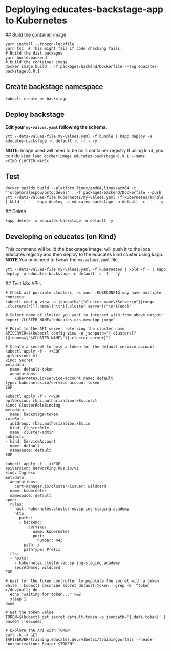 # Deploying educates-backstage-app to Kubernetes

## Build the container image

```
yarn install --frozen-lockfile
yarn tsc  # This might fail if code checking fails.
# Build the dist packages
yarn build:backend
# Build the container image
docker image build . -f packages/backend/Dockerfile --tag educates-backstage:0.0.1
```

## Create backstage namespace

```
kubectl create ns backstage
```

## Deploy backstage

**Edit your `my-values.yaml` following the schema.**

```
ytt --data-values-file my-values.yaml -f bundle | kapp deploy -a educates-backstage -n default -c -f - -y
```

**NOTE**: Image used will need to be on a container registry
If using kind, you can do `kind load docker-image educates-backstage:0.0.1 --name <KIND_CLUSTER_NAME>`

## Test

```
docker buildx build --platform linux/amd64,linux/arm64 -t "jorgemoralespou/bstg:devel" . -f packages/backend/Dockerfile --push
ytt --data-values-file kubernetes/my-values.yaml -f kubernetes/bundle | kbld -f - | kapp deploy -a educates-backstage -n default -c -f - -y
```

## Delete

```
kapp delete -a educates-backstage -n default -y
```

## Developing on educates (on Kind)

This command will build the backstage image, will push it to the local educates registry and then deploy to the educates kind cluster
using kapp. **NOTE** You only need to tweak the `my-values.yaml` file.

```
ytt --data-values-file my-values.yaml -f kubernetes | kbld -f - | kapp deploy -a educates-backstage -n default -c -f - -y
```

## Test k8s APIs

```
# Check all possible clusters, as your .KUBECONFIG may have multiple contexts:
kubectl config view -o jsonpath='{"Cluster name\tServer\n"}{range .clusters[*]}{.name}{"\t"}{.cluster.server}{"\n"}{end}'

# Select name of cluster you want to interact with from above output:
export CLUSTER_NAME="educates-eks-develop-jorge"

# Point to the API server referring the cluster name
APISERVER=$(kubectl config view -o jsonpath="{.clusters[?(@.name==\"$CLUSTER_NAME\")].cluster.server}")

# Create a secret to hold a token for the default service account
kubectl apply -f - <<EOF
apiVersion: v1
kind: Secret
metadata:
  name: default-token
  annotations:
    kubernetes.io/service-account.name: default
type: kubernetes.io/service-account-token
EOF

kubectl apply -f - <<EOF
apiVersion: rbac.authorization.k8s.io/v1
kind: ClusterRoleBinding
metadata:
  name: backstage-token
roleRef:
  apiGroup: rbac.authorization.k8s.io
  kind: ClusterRole
  name: cluster-admin
subjects:
- kind: ServiceAccount
  name: default
  namespace: default
EOF

kubectl apply -f - <<EOF
apiVersion: networking.k8s.io/v1
kind: Ingress
metadata:
  annotations:
    cert-manager.io/cluster-issuer: wildcard
  name: kubernetes
  namespace: default
spec:
  rules:
  - host: kubernetes.cluster-eu.spring-staging.academy
    http:
      paths:
      - backend:
          service:
            name: kubernetes
            port:
              number: 443
        path: /
        pathType: Prefix
  tls:
  - hosts:
    - kubernetes.cluster-eu.spring-staging.academy
    secretName: wildcard
EOF

# Wait for the token controller to populate the secret with a token:
while ! kubectl describe secret default-token | grep -E '^token' >/dev/null; do
  echo "waiting for token..." >&2
  sleep 1
done

# Get the token value
TOKEN=$(kubectl get secret default-token -o jsonpath='{.data.token}' | base64 --decode)

# Explore the API with TOKEN
curl -k -X GET $APISERVER/training.educates.dev/v1beta1/trainingportals --header "Authorization: Bearer $TOKEN"
```
